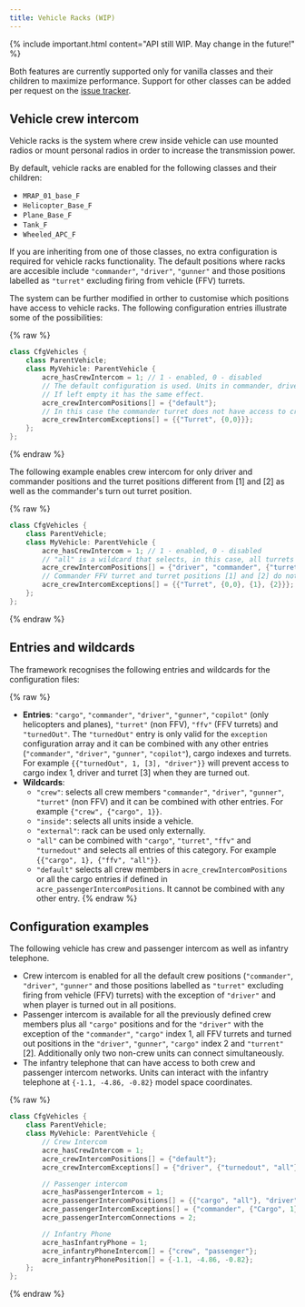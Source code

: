 ```yaml
---
title: Vehicle Racks (WIP)
---
```


{% include important.html content="API still WIP. May change in the future!" %}

Both features are currently supported only for vanilla classes and their children to maximize performance. Support for other classes can be added per request on the [issue tracker](https://github.com/IDI-Systems/acre2/issues).

## Vehicle crew intercom

Vehicle racks is the system where crew inside vehicle can use mounted radios or mount personal radios in order to increase the transmission power.

By default, vehicle racks are enabled for the following classes and their children:

- `MRAP_01_base_F`
- `Helicopter_Base_F`
- `Plane_Base_F`
- `Tank_F`
- `Wheeled_APC_F`

If you are inheriting from one of those classes, no extra configuration is required for vehicle racks functionality. The default positions where racks are accesible include `"commander"`, `"driver"`, `"gunner"` and those positions labelled as `"turret"` excluding firing from vehicle (FFV) turrets.

The system can be further modified in orther to customise which positions have access to vehicle racks. The following configuration entries illustrate some of the possibilities:

{% raw %}
```cpp
class CfgVehicles {
    class ParentVehicle;
    class MyVehicle: ParentVehicle {
        acre_hasCrewIntercom = 1; // 1 - enabled, 0 - disabled
        // The default configuration is used. Units in commander, driver, gunner and turret (excluding FFV) have access to crew intercom.
        // If left empty it has the same effect.
        acre_crewIntercomPositions[] = {"default"};
        // In this case the commander turret does not have access to crew intercom (unit is "turned out"). This can be useful for historical vehicles.
        acre_crewIntercomExceptions[] = {{"Turret", {0,0}}};
    };
};
```
{% endraw %}

The following example enables crew intercom for only driver and commander positions and the turret positions different from [1] and [2] as well as the commander's turn out turret position.

{% raw %}
```cpp
class CfgVehicles {
    class ParentVehicle;
    class MyVehicle: ParentVehicle {
        acre_hasCrewIntercom = 1; // 1 - enabled, 0 - disabled
        // "all" is a wildcard that selects, in this case, all turrets (not including ffv).
        acre_crewIntercomPositions[] = {"driver", "commander", {"turret", "all"}};
        // Commander FFV turret and turret positions [1] and [2] do not have access to crew intercom.
        acre_crewIntercomExceptions[] = {{"Turret", {0,0}, {1}, {2}}};
    };
};
```
{% endraw %}

## Entries and wildcards

The framework recognises the following entries and wildcards for the configuration files:

{% raw %}
- **Entries**: `"cargo"`, `"commander"`, `"driver"`, `"gunner"`, `"copilot"` (only helicopters and planes), `"turret"` (non FFV), `"ffv"` (FFV turrets) and `"turnedOut"`. The `"turnedOut"` entry is only valid for the `exception` configuration array and it can be combined with any other entries (`"commander"`, `"driver"`, `"gunner"`, `"copilot"`), cargo indexes and turrets. For example `{{"turnedOut", 1, [3], "driver"}}` will prevent access to cargo index 1, driver and turret [3] when they are turned out.
- **Wildcards**:
  - `"crew"`: selects all crew members `"commander"`, `"driver"`, `"gunner"`, `"turret"` (non FFV) and it can be combined with other entries. For example `{"crew", {"cargo", 1}}`.
  - `"inside"`: selects all units inside a vehicle.
  - `"external"`: rack can be used only externally.
  - `"all"` can be combined with  `"cargo"`, `"turret"`, `"ffv"` and `"turnedout"` and selects all entries of this category. For example `{{"cargo", 1}, {"ffv", "all"}}`.
  - `"default"` selects all crew members in `acre_crewIntercomPositions` or all the cargo entries if defined in `acre_passengerIntercomPositions`. It cannot be combined with any other entry.
{% endraw %}

## Configuration examples

The following vehicle has crew and passenger intercom as well as infantry telephone.

- Crew intercom is enabled for all the default crew positions (`"commander"`, `"driver"`, `"gunner"` and those positions labelled as `"turret"` excluding firing from vehicle (FFV) turrets) with the exception of `"driver"` and when player is turned out in all positions.
- Passenger intercom is available for all the previously defined crew members plus all `"cargo"` positions and for the `"driver"` with the exception of the `"commander"`, `"cargo"` index 1, all FFV turrets and turned out positions in the `"driver"`, `"gunner"`, `"cargo"` index 2 and `"turrent"` [2]. Additionally only two non-crew units can connect simultaneously.
- The infantry telephone that can have access to both crew and passenger intercom networks. Units can interact with the infantry telephone at  `{-1.1, -4.86, -0.82}` model space coordinates.

{% raw %}
```cpp
class CfgVehicles {
    class ParentVehicle;
    class MyVehicle: ParentVehicle {
        // Crew Intercom
        acre_hasCrewIntercom = 1;
        acre_crewIntercomPositions[] = {"default"};
        acre_crewIntercomExceptions[] = {"driver", {"turnedout", "all"}};

        // Passenger intercom
        acre_hasPassengerIntercom = 1;
        acre_passengerIntercomPositions[] = {{"cargo", "all"}, "driver"};
        acre_passengerIntercomExceptions[] = {"commander", {"Cargo", 1}, {"ffv", "all"}, {"turnedout", 2, "driver", "gunner", [2]}};
        acre_passengerIntercomConnections = 2;

        // Infantry Phone
        acre_hasInfantryPhone = 1;
        acre_infantryPhoneIntercom[] = {"crew", "passenger"};
        acre_infantryPhonePosition[] = {-1.1, -4.86, -0.82};
    };
};
```
{% endraw %}
